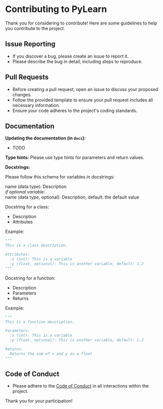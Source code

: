 # Contributing to PyLearn

Thank you for considering to contribute! Here are some guidelines to help you contribute to the project.

## Issue Reporting

- If you discover a bug, please create an issue to report it.
- Please describe the bug in detail, including steps to reproduce.

## Pull Requests

- Before creating a pull request, open an issue to discuss your proposed changes.
- Follow the provided template to ensure your pull request includes all necessary information.
- Ensure your code adheres to the project's coding standards.

## Documentation

**Updating the documentation (in `docs`):**

- TODO
  
**Type hints:**
Please use type hints for parameters and return values.

**Docstrings:**

Please follow this schema for variables in docstrings:

name (data type): Description
<br />
*if optional variable:*
<br />
name (data type, optional): Description, default: the default value

Docstring for a class:
- Description
- Attributes

Example:

```python
"""
This is a class description.

Attributes:
  :x (int): This is a variable
  :y (float, optional): This is another variable, default: 1.2
"""
```

Docstring for a function:
- Description
- Parameters
- Returns

Example:

```python
"""
This is a function description.

Parameters:
  :x (int): This is a variable
  :y (float, optional): This is another variable, default: 1.2

Returns:
  Returns the sum of x and y as a float
"""
```

## Code of Conduct

- Please adhere to the [Code of Conduct](CODE_OF_CONDUCT.md) in all interactions within the project.

Thank you for your participation!
